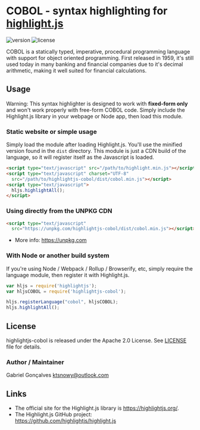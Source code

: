 # COBOL - syntax highlighting for [highlight.js](https://highlightjs.org/)

![version](https://badgen.net/npm/v/highlightjs-cobol) ![license](https://badgen.net/badge/license/apache2.0)

COBOL is a statically typed, imperative, procedural programming language with support for object oriented programming. First released in 1959, it's still used today in many banking and financial companies due to it's decimal arithmetic, making it well suited for financial calculations. 

## Usage

Warning: This syntax highlighter is designed to work with __fixed-form only__ and won't work
properly with free-form COBOL code.
Simply include the Highlight.js library in your webpage or Node app, then load this module.

### Static website or simple usage

Simply load the module after loading Highlight.js. You'll use the minified version found in the `dist` directory. This module is just a CDN build of the language, so it will register itself as the Javascript is loaded.

```html
<script type="text/javascript" src="/path/to/highlight.min.js"></script>
<script type="text/javascript" charset="UTF-8"
  src="/path/to/highlightjs-cobol/dist/cobol.min.js"></script>
<script type="text/javascript">
  hljs.highlightAll();
</script>
```

### Using directly from the UNPKG CDN

```html
<script type="text/javascript"
  src="https://unpkg.com/highlightjs-cobol/dist/cobol.min.js"></script>
```

- More info: <https://unpkg.com>

### With Node or another build system

If you're using Node / Webpack / Rollup / Browserify, etc, simply require the language module, then register it with Highlight.js.

```javascript
var hljs = require('highlightjs');
var hljsCOBOL = require('highlightjs-cobol');

hljs.registerLanguage("cobol", hljsCOBOL);
hljs.highlightAll();
```


## License

highlightjs-cobol is released under the Apache 2.0 License. See [LICENSE][1] file
for details.

### Author / Maintainer

Gabriel Gonçalves <ktsnowy@outlook.com>

## Links

- The official site for the Highlight.js library is <https://highlightjs.org/>.
- The Highlight.js GitHub project: <https://github.com/highlightjs/highlight.js>

[1]: https://github.com/otterkit/highlightjs-cobol/blob/master/LICENSE
